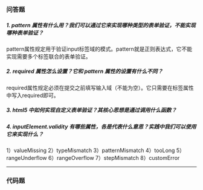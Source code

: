 ### 问答题
##### 1. pattern 属性有什么用？我们可以通过它来实现哪种类型的表单验证，不能实现哪种表单验证？
pattern属性规定用于验证input标签域的模式。pattern就是正则表达式，它不能实现需要多个标签联合的表单验证。
##### 2. required 属性怎么设置？它和 pattern 属性的设置有什么不同？
required属性规定必须在提交之前填写输入域（不能为空）。它只需要在标签属性中写入required即可。
##### 3. html5 中如何实现自定义表单验证？其核心思想是通过调用什么函数？
##### 4. inputElement.validity 有哪些属性，各是代表什么意思？实践中我们可以使用它来实现什么？
1）valueMissing
2）typeMismatch
3）patternMismatch
4）tooLong
5）rangeUnderflow
6）rangeOverflow
7）stepMismatch
8）customError

---
### 代码题